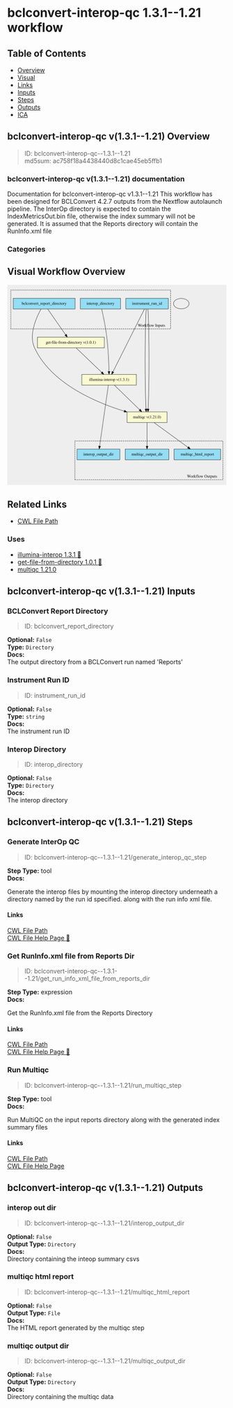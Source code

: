 
bclconvert-interop-qc 1.3.1--1.21 workflow
==========================================

## Table of Contents
  
- [Overview](#bclconvert-interop-qc-v131--121-overview)  
- [Visual](#visual-workflow-overview)  
- [Links](#related-links)  
- [Inputs](#bclconvert-interop-qc-v131--121-inputs)  
- [Steps](#bclconvert-interop-qc-v131--121-steps)  
- [Outputs](#bclconvert-interop-qc-v131--121-outputs)  
- [ICA](#ica)  


## bclconvert-interop-qc v(1.3.1--1.21) Overview



  
> ID: bclconvert-interop-qc--1.3.1--1.21  
> md5sum: ac758f18a4438440d8c1cae45eb5ffb1

### bclconvert-interop-qc v(1.3.1--1.21) documentation
  
Documentation for bclconvert-interop-qc v1.3.1--1.21
This workflow has been designed for BCLConvert 4.2.7 outputs from the Nextflow autolaunch pipeline. 
The InterOp directory is expected to contain the IndexMetricsOut.bin file, otherwise the
index summary will not be generated.
It is assumed that the Reports directory will contain the RunInfo.xml file

### Categories
  


## Visual Workflow Overview
  
[![bclconvert-interop-qc__1.3.1--1.21.svg](../../../../images/workflows/bclconvert-interop-qc/1.3.1--1.21/bclconvert-interop-qc__1.3.1--1.21.svg)](https://github.com/umccr/cwl-ica/raw/main/.github/catalogue/images/workflows/bclconvert-interop-qc/1.3.1--1.21/bclconvert-interop-qc__1.3.1--1.21.svg)
## Related Links
  
- [CWL File Path](../../../../../../workflows/bclconvert-interop-qc/1.3.1--1.21/bclconvert-interop-qc__1.3.1--1.21.cwl)  


### Uses
  
- [illumina-interop 1.3.1 :construction:](../../../tools/illumina-interop/1.3.1/illumina-interop__1.3.1.md)  
- [get-file-from-directory 1.0.1 :construction:](../../../expressions/get-file-from-directory/1.0.1/get-file-from-directory__1.0.1.md)  
- [multiqc 1.21.0](../../../tools/multiqc/1.21.0/multiqc__1.21.0.md)  

  


## bclconvert-interop-qc v(1.3.1--1.21) Inputs

### BCLConvert Report Directory



  
> ID: bclconvert_report_directory
  
**Optional:** `False`  
**Type:** `Directory`  
**Docs:**  
The output directory from a BCLConvert run named 'Reports'


### Instrument Run ID



  
> ID: instrument_run_id
  
**Optional:** `False`  
**Type:** `string`  
**Docs:**  
The instrument run ID


### Interop Directory



  
> ID: interop_directory
  
**Optional:** `False`  
**Type:** `Directory`  
**Docs:**  
The interop directory

  


## bclconvert-interop-qc v(1.3.1--1.21) Steps

### Generate InterOp QC


  
> ID: bclconvert-interop-qc--1.3.1--1.21/generate_interop_qc_step
  
**Step Type:** tool  
**Docs:**
  
Generate the interop files by mounting the interop directory underneath a directory named by the run id specified.
along with the run info xml file.

#### Links
  
[CWL File Path](../../../../../../tools/illumina-interop/1.3.1/illumina-interop__1.3.1.cwl)  
[CWL File Help Page :construction:](../../../tools/illumina-interop/1.3.1/illumina-interop__1.3.1.md)  


### Get RunInfo.xml file from Reports Dir


  
> ID: bclconvert-interop-qc--1.3.1--1.21/get_run_info_xml_file_from_reports_dir
  
**Step Type:** expression  
**Docs:**
  
Get the RunInfo.xml file from the Reports Directory

#### Links
  
[CWL File Path](../../../../../../expressions/get-file-from-directory/1.0.1/get-file-from-directory__1.0.1.cwl)  
[CWL File Help Page :construction:](../../../expressions/get-file-from-directory/1.0.1/get-file-from-directory__1.0.1.md)  


### Run Multiqc


  
> ID: bclconvert-interop-qc--1.3.1--1.21/run_multiqc_step
  
**Step Type:** tool  
**Docs:**
  
Run MultiQC on the input reports directory along with the generated index summary files

#### Links
  
[CWL File Path](../../../../../../tools/multiqc/1.21.0/multiqc__1.21.0.cwl)  
[CWL File Help Page](../../../tools/multiqc/1.21.0/multiqc__1.21.0.md)  


## bclconvert-interop-qc v(1.3.1--1.21) Outputs

### interop out dir



  
> ID: bclconvert-interop-qc--1.3.1--1.21/interop_output_dir  

  
**Optional:** `False`  
**Output Type:** `Directory`  
**Docs:**  
Directory containing the inteop summary csvs
  


### multiqc html report



  
> ID: bclconvert-interop-qc--1.3.1--1.21/multiqc_html_report  

  
**Optional:** `False`  
**Output Type:** `File`  
**Docs:**  
The HTML report generated by the multiqc step
  


### multiqc output dir



  
> ID: bclconvert-interop-qc--1.3.1--1.21/multiqc_output_dir  

  
**Optional:** `False`  
**Output Type:** `Directory`  
**Docs:**  
Directory containing the multiqc data
  

  

